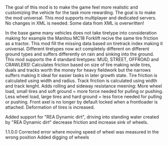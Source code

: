 The goal of this mod is to make the game feel more realistic and
customizing the vehicle for the task more rewarding.
The goal is to make the mod universal.
This mod supports multiplayer and dedicated servers.
No changes in XML is needed. Some data from XML is overwritten!

In the base game many vehicles does not take tiretype into consideration making for example
the Manitou MC18 Forklift recive the same tire friction as a tractor.
This mod fill the missing data based on tiretrack index making it universal.
Different tiretypes now act completely different on different ground types and
suffers differently on rain and sinking into the ground.
This mod supports the 4 standard tiretypes: MUD, STREET, OFFROAD and CRAWLERS!
Calculates friction based on size of tire making wide tires, duals and tracks worth the money for
heavy fieldwork but the narrows suffers making it ideal for easier tasks in later growth state.
Tire friction is calculated using width and radius.
Track friction is calculated using width and track lenght.
Adds rolling and sideway resistance meening: 
More wheel load, small tires and soft ground = more force needed for pulling or pushing.
Less wheel load, large tires and hard ground = less force needed for pulling or pushing.
Front axel is no longer by default locked when a frontloader is attached.
Deformation of tires is increased.

Added support for "REA Dynamic dirt", driving into standing water
created by "REA Dynamic dirt" decrease friction and increase sink of wheels.

1.1.0.0
Corrected error where moving speed of wheel was measured in the wrong position
Added digging of wheels

